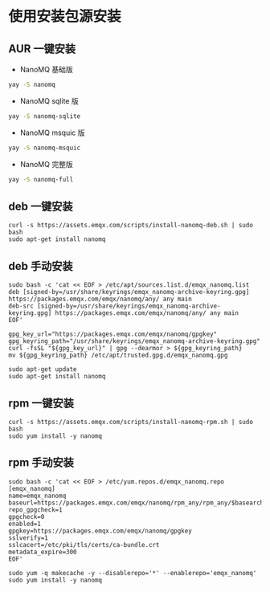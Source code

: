 # 使用安装包源安装

## AUR 一键安装

- NanoMQ 基础版

```bash
yay -S nanomq
```

- NanoMQ sqlite 版

```bash
yay -S nanomq-sqlite
```

- NanoMQ msquic 版

```bash
yay -S nanomq-msquic
```

- NanoMQ 完整版

```bash
yay -S nanomq-full
```

## deb 一键安装

```shell
curl -s https://assets.emqx.com/scripts/install-nanomq-deb.sh | sudo bash
sudo apt-get install nanomq
```

## deb 手动安装

```shell
sudo bash -c 'cat << EOF > /etc/apt/sources.list.d/emqx_nanomq.list
deb [signed-by=/usr/share/keyrings/emqx_nanomq-archive-keyring.gpg] https://packages.emqx.com/emqx/nanomq/any/ any main
deb-src [signed-by=/usr/share/keyrings/emqx_nanomq-archive-keyring.gpg] https://packages.emqx.com/emqx/nanomq/any/ any main
EOF'

gpg_key_url="https://packages.emqx.com/emqx/nanomq/gpgkey"
gpg_keyring_path="/usr/share/keyrings/emqx_nanomq-archive-keyring.gpg"
curl -fsSL "${gpg_key_url}" | gpg --dearmor > ${gpg_keyring_path}
mv ${gpg_keyring_path} /etc/apt/trusted.gpg.d/emqx_nanomq.gpg

sudo apt-get update
sudo apt-get install nanomq
```

## rpm 一键安装

```shell
curl -s https://assets.emqx.com/scripts/install-nanomq-rpm.sh | sudo bash
sudo yum install -y nanomq
```

## rpm 手动安装

```shell
sudo bash -c 'cat << EOF > /etc/yum.repos.d/emqx_nanomq.repo
[emqx_nanomq]
name=emqx_nanomq
baseurl=https://packages.emqx.com/emqx/nanomq/rpm_any/rpm_any/$basearch
repo_gpgcheck=1
gpgcheck=0
enabled=1
gpgkey=https://packages.emqx.com/emqx/nanomq/gpgkey
sslverify=1
sslcacert=/etc/pki/tls/certs/ca-bundle.crt
metadata_expire=300
EOF'

sudo yum -q makecache -y --disablerepo='*' --enablerepo='emqx_nanomq'
sudo yum install -y nanomq
```
